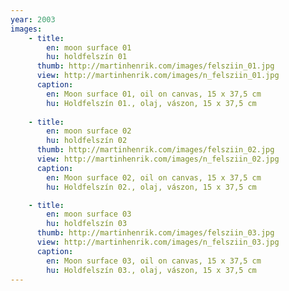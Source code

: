 ```yaml
---
year: 2003
images:
    - title: 
        en: moon surface 01
        hu: holdfelszín 01
      thumb: http://martinhenrik.com/images/felsziin_01.jpg
      view: http://martinhenrik.com/images/n_felsziin_01.jpg
      caption: 
        en: Moon surface 01, oil on canvas, 15 x 37,5 cm
        hu: Holdfelszín 01., olaj, vászon, 15 x 37,5 cm
      
    - title:
        en: moon surface 02
        hu: holdfelszín 02
      thumb: http://martinhenrik.com/images/felsziin_02.jpg
      view: http://martinhenrik.com/images/n_felsziin_02.jpg
      caption:
        en: Moon surface 02, oil on canvas, 15 x 37,5 cm
        hu: Holdfelszín 02., olaj, vászon, 15 x 37,5 cm

    - title:
        en: moon surface 03
        hu: holdfelszín 03
      thumb: http://martinhenrik.com/images/felsziin_03.jpg
      view: http://martinhenrik.com/images/n_felsziin_03.jpg
      caption:
        en: Moon surface 03, oil on canvas, 15 x 37,5 cm
        hu: Holdfelszín 03., olaj, vászon, 15 x 37,5 cm
---
```

